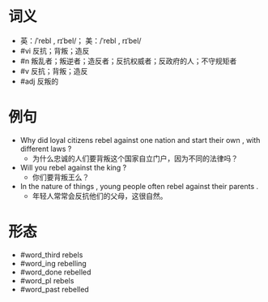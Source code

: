 # 词义
- 英：/ˈrebl , rɪˈbel/； 美：/ˈrebl , rɪˈbel/
- #vi 反抗；背叛；造反
- #n 叛乱者；叛逆者；造反者；反抗权威者；反政府的人；不守规矩者
- #v 反抗；背叛；造反
- #adj 反叛的
# 例句
- Why did loyal citizens rebel against one nation and start their own , with different laws ?
	- 为什么忠诚的人们要背叛这个国家自立门户，因为不同的法律吗？
- Will you rebel against the king ?
	- 你们要背叛王么？
- In the nature of things , young people often rebel against their parents .
	- 年轻人常常会反抗他们的父母，这很自然。
# 形态
- #word_third rebels
- #word_ing rebelling
- #word_done rebelled
- #word_pl rebels
- #word_past rebelled
